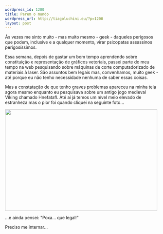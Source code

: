 ```yaml
--- 
wordpress_id: 1200
title: Parem o mundo
wordpress_url: http://tiagoluchini.eu/?p=1200
layout: post
---
```

Às vezes me sinto muito - mas muito mesmo - geek - daqueles perigosos que podem, inclusive e a qualquer momento, virar psicopatas assassinos perigosíssimos.

Essa semana, depois de gastar um bom tempo aprendendo sobre constituição e representação de gráficos vetoriais, passei parte do meu tempo na web pesquisando sobre máquinas de corte computadorizado de materiais à laser. São assuntos bem legais mas, convenhamos, muito geek - até porque eu não tenho necessidade nenhuma de saber essas coisas.

Mas a constatação de que tenho graves problemas apareceu na minha tela agora mesmo enquanto eu pesquisava sobre um antigo jogo medieval Viking chamado Hnefatafl. Até aí já temos um nível meio elevado de estranheza mas o pior foi quando cliquei na seguinte foto...

<img class="alignnone size-full wp-image-1201" title="pic116823_md" src="http://tiagoluchini.eu/wp-content/uploads/2009/01/pic116823_md.jpg" alt="" width="500" height="333" />

...e ainda pensei: "Poxa... que legal!"

Preciso me internar...
